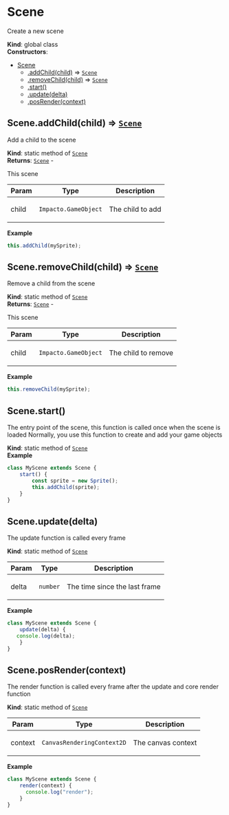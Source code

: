 <a name="Scene"></a>

# Scene
<p>Create a new scene</p>

**Kind**: global class  
**Constructors**:   

* [Scene](#Scene)
    * [.addChild(child)](#Scene.addChild) ⇒ [<code>Scene</code>](#Scene)
    * [.removeChild(child)](#Scene.removeChild) ⇒ [<code>Scene</code>](#Scene)
    * [.start()](#Scene.start)
    * [.update(delta)](#Scene.update)
    * [.posRender(context)](#Scene.posRender)

<a name="Scene.addChild"></a>

## Scene.addChild(child) ⇒ [<code>Scene</code>](#Scene)
<p>Add a child to the scene</p>

**Kind**: static method of [<code>Scene</code>](#Scene)  
**Returns**: [<code>Scene</code>](#Scene) - <p>This scene</p>  

| Param | Type | Description |
| --- | --- | --- |
| child | <code>Impacto.GameObject</code> | <p>The child to add</p> |

**Example**  
```js
this.addChild(mySprite);
```
<a name="Scene.removeChild"></a>

## Scene.removeChild(child) ⇒ [<code>Scene</code>](#Scene)
<p>Remove a child from the scene</p>

**Kind**: static method of [<code>Scene</code>](#Scene)  
**Returns**: [<code>Scene</code>](#Scene) - <p>This scene</p>  

| Param | Type | Description |
| --- | --- | --- |
| child | <code>Impacto.GameObject</code> | <p>The child to remove</p> |

**Example**  
```js
this.removeChild(mySprite);
```
<a name="Scene.start"></a>

## Scene.start()
<p>The entry point of the scene, this function is called once when the scene is loaded
Normally, you use this function to create and add your game objects</p>

**Kind**: static method of [<code>Scene</code>](#Scene)  
**Example**  
```js
class MyScene extends Scene {
 	start() {
		const sprite = new Sprite();
		this.addChild(sprite);
	}
}
```
<a name="Scene.update"></a>

## Scene.update(delta)
<p>The update function is called every frame</p>

**Kind**: static method of [<code>Scene</code>](#Scene)  

| Param | Type | Description |
| --- | --- | --- |
| delta | <code>number</code> | <p>The time since the last frame</p> |

**Example**  
```js
class MyScene extends Scene {
	update(delta) {
   console.log(delta);
	}
}
```
<a name="Scene.posRender"></a>

## Scene.posRender(context)
<p>The render function is called every frame after the update and core render function</p>

**Kind**: static method of [<code>Scene</code>](#Scene)  

| Param | Type | Description |
| --- | --- | --- |
| context | <code>CanvasRenderingContext2D</code> | <p>The canvas context</p> |

**Example**  
```js
class MyScene extends Scene {
	render(context) {
	  console.log("render");
	}
}
```
